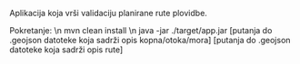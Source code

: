 Aplikacija koja vrši validaciju planirane rute plovidbe.

Pokretanje: \n
mvn clean install \n 
java -jar ./target/app.jar [putanja do .geojson datoteke koja sadrži opis kopna/otoka/mora] [putanja do .geojson datoteke koja sadrži opis rute]
